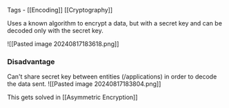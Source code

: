 Tags - [[Encoding]] [[Cryptography]]

Uses a known algorithm to encrypt a data, but with a secret key and can be decoded only with the secret key.

![[Pasted image 20240817183618.png]]

### Disadvantage
Can't share secret key between entities (/applications) in order to decode the data sent.
![[Pasted image 20240817183804.png]]

This gets solved in [[Asymmetric Encryption]]